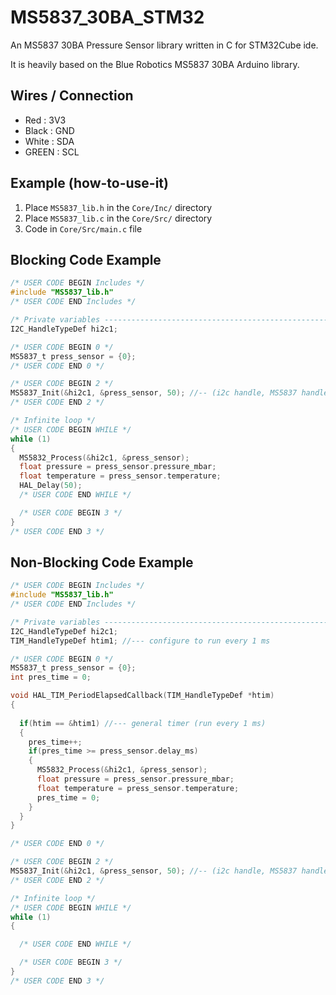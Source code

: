 # MS5837_30BA_STM32
An MS5837 30BA Pressure Sensor library written in C for STM32Cube ide.

It is heavily based on the Blue Robotics MS5837 30BA Arduino library.

## Wires / Connection
- Red : 3V3
- Black : GND
- White : SDA
- GREEN : SCL

## Example (how-to-use-it)
1. Place `MS5837_lib.h` in the `Core/Inc/` directory
2. Place `MS5837_lib.c` in the `Core/Src/` directory
3. Code in `Core/Src/main.c` file
   
## Blocking Code Example
```C
/* USER CODE BEGIN Includes */
#include "MS5837_lib.h"
/* USER CODE END Includes */
```
```C
/* Private variables ---------------------------------------------------------*/
I2C_HandleTypeDef hi2c1;
```
```C
/* USER CODE BEGIN 0 */
MS5837_t press_sensor = {0};
/* USER CODE END 0 */
```
```C
/* USER CODE BEGIN 2 */
MS5837_Init(&hi2c1, &press_sensor, 50); //-- (i2c handle, MS5837 handle, delay_ms)
/* USER CODE END 2 */
```
```C
/* Infinite loop */
/* USER CODE BEGIN WHILE */
while (1)
{
  MS5832_Process(&hi2c1, &press_sensor);
  float pressure = press_sensor.pressure_mbar;
  float temperature = press_sensor.temperature;
  HAL_Delay(50);
  /* USER CODE END WHILE */

  /* USER CODE BEGIN 3 */
}
/* USER CODE END 3 */
```

## Non-Blocking Code Example
```C
/* USER CODE BEGIN Includes */
#include "MS5837_lib.h"
/* USER CODE END Includes */
```
```C
/* Private variables ---------------------------------------------------------*/
I2C_HandleTypeDef hi2c1;
TIM_HandleTypeDef htim1; //--- configure to run every 1 ms
```
```C
/* USER CODE BEGIN 0 */
MS5837_t press_sensor = {0};
int pres_time = 0;

void HAL_TIM_PeriodElapsedCallback(TIM_HandleTypeDef *htim)
{
  
  if(htim == &htim1) //--- general timer (run every 1 ms)
  {
    pres_time++;
    if(pres_time >= press_sensor.delay_ms)
    {
      MS5832_Process(&hi2c1, &press_sensor);
      float pressure = press_sensor.pressure_mbar;
      float temperature = press_sensor.temperature;
      pres_time = 0;
    }
  }
}

/* USER CODE END 0 */
```
```C
/* USER CODE BEGIN 2 */
MS5837_Init(&hi2c1, &press_sensor, 50); //-- (i2c handle, MS5837 handle, delay_ms)
/* USER CODE END 2 */
```
```C
/* Infinite loop */
/* USER CODE BEGIN WHILE */
while (1)
{

  /* USER CODE END WHILE */

  /* USER CODE BEGIN 3 */
}
/* USER CODE END 3 */
```
